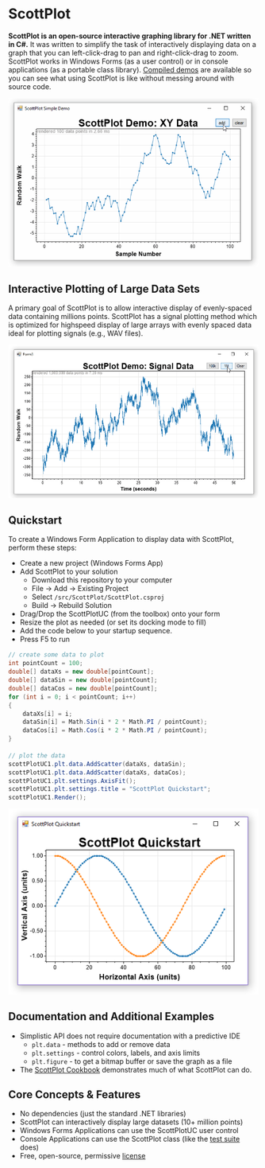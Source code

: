 # ScottPlot

**ScottPlot is an open-source interactive graphing library for .NET written in C#.** It was written to simplify the task of interactively displaying data on a graph that you can left-click-drag to pan and right-click-drag to zoom. ScottPlot works in Windows Forms (as a user control) or in console applications (as a portable class library). [Compiled demos](demos) are available so you can see what using ScottPlot is like without messing around with source code.

![](demos/demo_scatter.gif)

## Interactive Plotting of Large Data Sets
A primary goal of ScottPlot is to allow interactive display of evenly-spaced data containing millions points. ScottPlot has a signal plotting method which is optimized for highspeed display of large arrays with evenly spaced data ideal for plotting signals (e.g., WAV files).

![](demos/demo_signal.gif)

## Quickstart
To create a Windows Form Application to display data with ScottPlot, perform these steps:

* Create a new project (Windows Forms App)
* Add ScottPlot to your solution
  * Download this repository to your computer
  * File -> Add -> Existing Project
  * Select `/src/ScottPlot/ScottPlot.csproj`
  * Build -> Rebuild Solution
* Drag/Drop the ScottPlotUC (from the toolbox) onto your form
* Resize the plot as needed (or set its docking mode to fill)
* Add the code below to your startup sequence.
* Press F5 to run

```cs
// create some data to plot
int pointCount = 100;
double[] dataXs = new double[pointCount];
double[] dataSin = new double[pointCount];
double[] dataCos = new double[pointCount];
for (int i = 0; i < pointCount; i++)
{
	dataXs[i] = i;
	dataSin[i] = Math.Sin(i * 2 * Math.PI / pointCount);
	dataCos[i] = Math.Cos(i * 2 * Math.PI / pointCount);
}

// plot the data
scottPlotUC1.plt.data.AddScatter(dataXs, dataSin);
scottPlotUC1.plt.data.AddScatter(dataXs, dataCos);
scottPlotUC1.plt.settings.AxisFit();
scottPlotUC1.plt.settings.title = "ScottPlot Quickstart";
scottPlotUC1.Render();
```

![](doc/quickstart.png)

## Documentation and Additional Examples
* Simplistic API does not require documentation with a predictive IDE
  * `plt.data` - methods to add or remove data
  * `plt.settings` - control colors, labels, and axis limits
  * `plt.figure` - to get a bitmap buffer or save the graph as a file
* The [ScottPlot Cookbook](doc) demonstrates much of what ScottPlot can do.

## Core Concepts & Features
* No dependencies (just the standard .NET libraries)
* ScottPlot can interactively display large datasets (10+ million points)
* Windows Forms Applications can use the ScottPlotUC user control
* Console Applications can use the ScottPlot class (like the [test suite](/tests/) does)
* Free, open-source, permissive [license](LICENSE)
